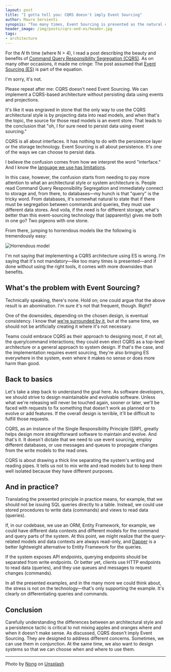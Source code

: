 ```yaml
---
layout: post
title: "I gotta tell you: CQRS doesn't imply Event Sourcing"
author: Mauro Servienti
synopsis: "Too many times, Event Sourcing is presented as the natural companion to CQRS. That's not the case. CQRS doesn't dictate using Event Sourcing. Let's see why."
header_image: /img/posts/cqrs-and-es/header.jpg
tags:
- architecture
---
```


For the _N_ th time (where N > 4), I read a post describing the beauty and benefits of [Command Query Responsibility Segregation (CQRS)](https://en.wikipedia.org/wiki/Command_Query_Responsibility_Segregation). As on many other occasions, it made me cringe: The post assumed that [Event Sourcing (ES)](https://en.wikipedia.org/wiki/Domain-driven_design#Event_sourcing) is part of the equation.

I'm sorry, it's not.

Please repeat after me: CQRS doesn't need Event Sourcing. We can implement a CQRS-based architecture without persisting data using events and projections.

It's like it was engraved in stone that the only way to use the CQRS architectural style is by projecting data into read models, and when that's the topic, the source for those read models is an event store. That leads to the conclusion that "oh, I for sure need to persist data using event sourcing."

CQRS is all about interfaces. It has nothing to do with the persistence layer or the storage technology. Event Sourcing is all about persistence. It's one of the ways we can choose to persist data.

I believe the confusion comes from how we interpret the word "interface." And I know the [language we use has limitations](https://milestone.topics.it/2021/09/15/linguistic-limitation.html).

In this case, however, the confusion starts from needing to pay more attention to what an architectural style or system architecture is. People read Command Query Responsibility Segregation and immediately connect to storage and, from there, to databases—my hunch is that "query" is the tricky word. From databases, it's somewhat natural to state that if there must be segregation between commands and queries, they must use different data stores. And voila, if the need is for different storage, what's better than this event-sourcing technology that (apparently) gives me both in one go? Two pigeons with one stone.

From there, jumping to horrendous models like the following is tremendously easy:

![Horrendous model](https://i.stack.imgur.com/eKU6r.png)

I'm not saying that implementing a CQRS architecture using ES is wrong. I'm saying that it's not mandatory—like too many times is presented—and if done without using the right tools, it comes with more downsides than benefits.

## What's the problem with Event Sourcing?

Technically speaking, there's none. Hold on; one could argue that the above result is an abomination. I'm sure it's not that frequent, though. Right?

One of the downsides, depending on the chosen design, is eventual consistency. I know that [we're surrounded by it](https://milestone.topics.it/2023/09/08/fuss-about-eventual-consistency.html), but at the same time, we should not be artificially creating it where it's not necessary.

Teams could embrace CQRS as their approach to designing most, if not all, the query/command interactions; they could even elect CQRS as a top-level architecture or a general approach to system design. If that's the case, and the implementation requires event sourcing, they're also bringing ES everywhere in the system, even where it makes no sense or does more harm than good.

## Back to basics

Let's take a step back to understand the goal here. As software developers, we should strive to design maintainable and evolvable software. Unless what we're releasing will never be touched again, sooner or later, we'll be faced with requests to fix something that doesn't work as planned or to evolve or add features. If the overall design is terrible, it'll be difficult to fulfill those requests.

CQRS, as an instance of the Single Responsibility Principle (SRP), greatly helps design more straightforward software to maintain and evolve. And that's it. It doesn't dictate that we need to use event sourcing, employ different databases, or use messages and queues to propagate changes from the write models to the read ones.

CQRS is about drawing a thick line separating the system's writing and reading pipes. It tells us not to mix write and read models but to keep them well isolated because they have different purposes.

## And in practice?

Translating the presented principle in practice means, for example, that we should not be issuing SQL queries directly to a table. Instead, we could use stored procedures to write data (commands) and views to read data (queries).

If, in our codebase, we use an ORM, Entity Framework, for example, we could have different data contexts and different models for the command and query parts of the system. At this point, we might realize that the query-related models and data contexts are always read-only, and [Dapper](https://github.com/DapperLib/Dapper) is a better lightweight alternative to Entity Framework for the queries.

If the system exposes API endpoints, querying endpoints should be separated from write endpoints. Or better yet, clients use HTTP endpoints to read data (queries), and they use queues and messages to request changes (commands).

In all the presented examples, and in the many more we could think about, the stress is not on the technology—that's only supporting the example. It's clearly on differentiating queries and commands.

## Conclusion

Carefully understanding the differences between an architectural style and a persistence tactic is critical to not mixing apples and oranges where and when it doesn't make sense. As discussed, CQRS doesn't imply Event Sourcing. They are designed to address different concerns. Sometimes, we can use them in conjunction. At the same time, we also want to design systems so that we can choose when and where to use them.

---

Photo by <a href="https://unsplash.com/@californong?utm_content=creditCopyText&utm_medium=referral&utm_source=unsplash">Nong</a> on <a href="https://unsplash.com/photos/woman-in-blue-and-white-dress-holding-red-balloon-PbspBt8DOyY?utm_content=creditCopyText&utm_medium=referral&utm_source=unsplash">Unsplash</a>
